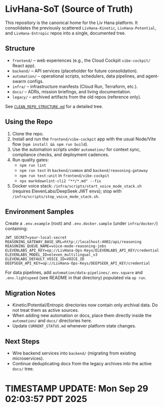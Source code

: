 # LivHana-SoT (Source of Truth)

This repository is the canonical home for the Liv Hana platform. It consolidates the previously scattered `LivHana-Kinetic`, `LivHana-Potential`, and `LivHana-Entropic` repos into a single, documented tree.

## Structure

- `frontend/` – web experiences (e.g., the Cloud Cockpit `vibe-cockpit/` React app).
- `backend/` – API services (placeholder for future consolidation).
- `automation/` – operational scripts, schedulers, data pipelines, and agent-swarm configs.
- `infra/` – infrastructure manifests (Cloud Run, Terraform, etc.).
- `docs/` – ADRs, mission briefings, and living documentation.
- `legacy/` – archived artifacts from the old repos (reference only).

See [`CLEAN_REPO_STRUCTURE.md`](CLEAN_REPO_STRUCTURE.md) for a detailed tree.

## Using the Repo

1. Clone the repo.
2. Install and run the `frontend/vibe-cockpit` app with the usual Node/Vite flow (`npm install && npm run build`).
3. Use the automation scripts under `automation/` for context sync, compliance checks, and deployment cadences.
4. Run quality gates:
   - `npm run lint`
   - `npm run test` in `backend/common` and `backend/reasoning-gateway`
   - `npm run test:unit` in `frontend/vibe-cockpit`
   - `npx markdownlint-cli2 "**/*.md" --fix`
5. Docker voice stack: `/infra/scripts/start_voice_mode_stack.sh` (requires ElevenLabs/DeepSeek JWT envs); stop with `/infra/scripts/stop_voice_mode_stack.sh`.

## Environment Samples

Create a `.env.example` (root) and `.env.docker.sample` (under `infra/docker/`) containing:

```
JWT_SECRET=your-local-secret
REASONING_GATEWAY_BASE_URL=http://localhost:4002/api/reasoning
REASONING_QUEUE_NAME=voice-mode-reasoning-jobs
ELEVENLABS_API_KEY=op://LivHana-Ops-Keys/ELEVENLABS_API_KEY/credential
ELEVENLABS_MODEL_ID=eleven_multilingual_v3
ELEVENLABS_DEFAULT_VOICE_ID=VOICE_ID
DEEPSEEK_API_KEY=op://LivHana-Ops-Keys/DEEPSEEK_API_KEY/credential
```

For data pipelines, add `automation/data-pipelines/.env.square` and `.env.lightspeed` (see README in that directory) populated via `op run`.

## Migration Notes

- Kinetic/Potential/Entropic directories now contain only archival data. Do not treat them as active sources.
- When adding new automation or docs, place them directly inside the `automation/` and `docs/` directories here.
- Update `CURRENT_STATUS.md` whenever platform state changes.

## Next Steps

- Wire backend services into `backend/` (migrating from existing microservices).
- Continue deduplicating docs from the legacy archives into the active `docs/` tree.
# TIMESTAMP UPDATE: Mon Sep 29 02:03:57 PDT 2025

